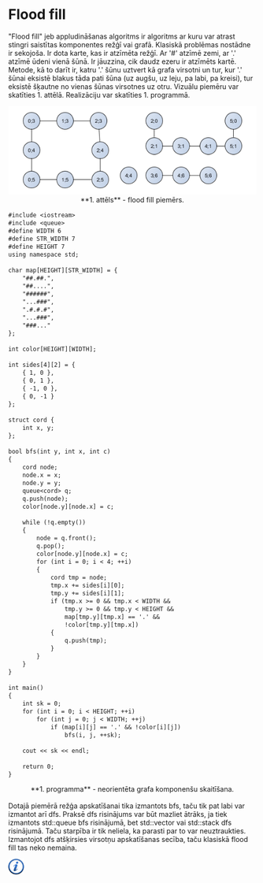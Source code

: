 # Flood fill

"Flood fill" jeb appludināšanas algoritms ir algoritms ar kuru var atrast stingri saistītas komponentes režģī vai grafā. Klasiskā problēmas nostādne ir sekojoša. Ir dota karte, kas ir atzīmēta režģī. Ar '#' atzīmē zemi, ar '.' atzīmē ūdeni vienā šūnā. Ir jāuzzina, cik daudz ezeru ir atzīmēts kartē. Metode, kā to darīt ir, katru '.' šūnu uztvert kā grafa virsotni un tur, kur '.' šūnai eksistē blakus tāda pati šūna (uz augšu, uz leju, pa labi, pa kreisi), tur eksistē šķautne no vienas šūnas virsotnes uz otru. Vizuālu piemēru var skatīties 1. attēlā. Realizāciju var skatīties 1. programmā.

<center><img alt="Flood fill" src="/media/theory/floodfill.png" /></center>

<center>**1. attēls** - flood fill piemērs.</center>

```
#include <iostream>
#include <queue>
#define WIDTH 6
#define STR_WIDTH 7
#define HEIGHT 7
using namespace std;

char map[HEIGHT][STR_WIDTH] = {
    "##.##.",
    "##....",
    "######",
    "...###",
    ".#.#.#",
    "...###",
    "###..."
};

int color[HEIGHT][WIDTH];

int sides[4][2] = {
    { 1, 0 },
    { 0, 1 },
    { -1, 0 },
    { 0, -1 }
};

struct cord {
    int x, y;
};

bool bfs(int y, int x, int c)
{
    cord node;
    node.x = x;
    node.y = y;
    queue<cord> q;
    q.push(node);
    color[node.y][node.x] = c;

    while (!q.empty())
    {
        node = q.front();
        q.pop();
        color[node.y][node.x] = c;
        for (int i = 0; i < 4; ++i)
        {
            cord tmp = node;
            tmp.x += sides[i][0];
            tmp.y += sides[i][1];
            if (tmp.x >= 0 && tmp.x < WIDTH &&
                tmp.y >= 0 && tmp.y < HEIGHT &&
                map[tmp.y][tmp.x] == '.' &&
                !color[tmp.y][tmp.x])
            {
                q.push(tmp);
            }
        }
    }
}

int main()
{
    int sk = 0;
    for (int i = 0; i < HEIGHT; ++i)
        for (int j = 0; j < WIDTH; ++j)
            if (map[i][j] == '.' && !color[i][j])
                bfs(i, j, ++sk);

    cout << sk << endl;

    return 0;
}
```

<center>**1. programma** - neorientēta grafa komponenšu skaitīšana.</center>
<br>
Dotajā piemērā režģa apskatīšanai tika izmantots bfs, taču tik pat labi var izmantot arī dfs. Praksē dfs risinājums var būt mazliet ātrāks, ja tiek izmantots std::queue bfs risinājumā, bet std::vector vai std::stack dfs risinājumā. Taču starpība ir tik neliela, ka parasti par to var neuztraukties. Izmantojot dfs atšķirsies virsotņu apskatīšanas secība, taču klasiskā flood fill tas neko nemaina. 

<a href="http://en.wikipedia.org/wiki/Flood_fill" target="_blank">![Vairāk informācija](/media/theory/information.png)</a>